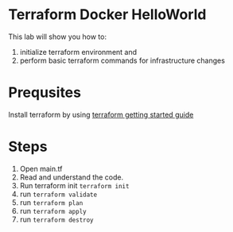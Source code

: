 # Terraform Docker HelloWorld
This lab will show you how to:
1. initialize terraform environment and 
2. perform basic terraform commands for infrastructure changes

# Prequsites
Install terraform by using [terraform getting started guide](https://learn.hashicorp.com/terraform/getting-started/install.html)

# Steps
1. Open main.tf
2. Read and understand the code. 
3. Run terraform init
```terraform init```         
4. run `terraform validate`
4. run `terraform plan`
5. run `terraform apply`
6. run `terraform destroy`